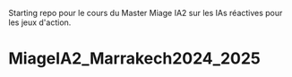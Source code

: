 Starting repo pour le cours du Master Miage IA2 sur les IAs réactives pour les jeux d'action.
# MiageIA2_Marrakech2024_2025
